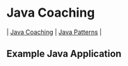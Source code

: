 # Java Coaching
| [Java Coaching](src/main/java/coaching "Coaching Java Idioms") | [Java Patterns](src/main/java/patterns "Design Patterns in Java") |

## Example Java Application


